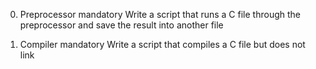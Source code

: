 0. Preprocessor
mandatory
Write a script that runs a C file through the preprocessor and save the result into another file

1. Compiler
mandatory
Write a script that compiles a C file but does not link
